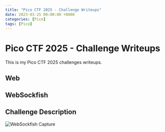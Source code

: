 ```yaml
---
title: "Pico CTF 2025 - Challenge Writeups"
date: 2023-03-25 00:00:00 +0800
categories: [Pico]
tags: [Pico]
---
```


# Pico CTF 2025 - Challenge Writeups

This is my Pico CTF 2025 challenges writeups.

## Web 

## WebSockfish

## Challenge Description
![WebSockfish Capture](C:/Users/J/Desktop/CTF/WebSockfish/Capture.PNG)



